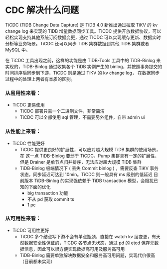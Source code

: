 # CDC 解决什么问题

TiCDC (TIDB Change Data Capture) 是 TiDB 4.0 新推出通过拉取 TiKV 的 kv change log 来实现的 TiDB 增量数据同步工具。TiCDC 提供开放数据协议，可以轻松实现支持其他系统订阅数据变更，通过 TICDC 可以实现缓存更新、数据实时分析等业务场景。TiCDC 还可以同步 TiDB 集群数据到其他 TiDB 集群或者 MySQL 中。

在 TiCDC 工具出现之前，这样的功能是由 TiDB-Tools 工具中的 TiDB-Binlog 来实现的，TiDB-Binlog 通过收集各个 TiDB 实例产生的 binlog，并按照事务提交的时间排序后同步到下游，TiCDC 则是通过 TiKV 的 kv change log， 在数据同步过程中的处理上两者有本质的区别。

### 从易用性来看：
+ TiCDC 更易使用
	+ TiCDC 部署只需一个二进制文件，非常简洁
	+ TiCDC 可以全部使用 sql 管理，不需要另外组件，自带 admin ui

### 从性能上来看：
+ TiCDC 性能更好
	+ TiCDC 提供更良好的扩展性，可以应对超大规模 TiDB 集群的使用场景，在 这一点 TiDB-Binlog 要弱于 TiCDC，Pump 集群具有一定的扩展性，但是 Drainer 是单节点归并排序，无法应对超大规模 TiDB 集群
	+ TiDB-Binlog 极端情况下 ( 丢失 Commit binlog ) ，需要反查 TiKV 事务状态，同步延迟可达到 10min。TiCDC 则一般具有 ms 级别的低延迟
目前版本 TiDB-Binlog 的实现强依赖于 TiDB transaction 模型，会阻扰已知的下面的优化
		+ big transaction 功能
		+ 不从 pd 获取 commit ts
		+ 1 pc

### 从可用性来看：
+ TiCDC 可用性更好
	+ TiCDC 多个结点写下游不会有单点瓶颈，直接在 watch kv 层变更，有天然数据安全性保证的，TiCDC 各节点无状态，通过 pd 的 etcd 保存元数据信息，因此可以很方便实现数据高可用及服务高可用
	+ TiDB-Binlog 需要单独解决数据安全和服务高可用问题，实现代价很高（目前都未实现）
